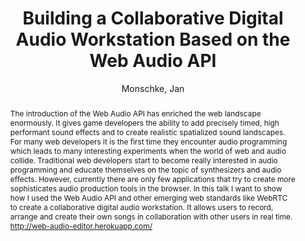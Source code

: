 --- 
title: "Building a Collaborative Digital Audio Workstation Based on the Web Audio API" 
abstract: "The introduction of the Web Audio API has enriched the web landscape enormously. It gives game developers the ability to add precisely timed, high performant sound effects and to create realistic spatialized sound landscapes. For many web developers it is the first time they encounter audio programming which leads to many interesting experiments when the world of web and audio collide. Traditional web developers start to become really interested in audio programming and educate themselves on the topic of synthesizers and audio effects. However, currently there are only few applications that try to create more sophisticates audio production tools in the browser. In this talk I want to show how I used the Web Audio API and other emerging web standards like WebRTC to create a collaborative digital audio workstation. It allows users to record, arrange and create their own songs in collaboration with other users in real time. http://web-audio-editor.herokuapp.com/" 
address: "Paris" 
author: "Monschke, Jan"
webAuthor: "Jan Monschke" 
booktitle: "Proceedings of the International Web Audio Conference" 
editor: "Goldszmidt, Samuel and Schnell, Norbert and Saiz, Victor and Matuszewski, Benjamin" 
month: "Proceedings of the International Web Audio Conference"
pages: "" 
publisher: "IRCAM" 
series: "WAC '15"
type: "Talk"  
year: "2015" 
id: "2015_vid2" 
tags: year2015
media: https://medias.ircam.fr/x7bde3a 
pdflink: none
ISSN: 2663-5844
---